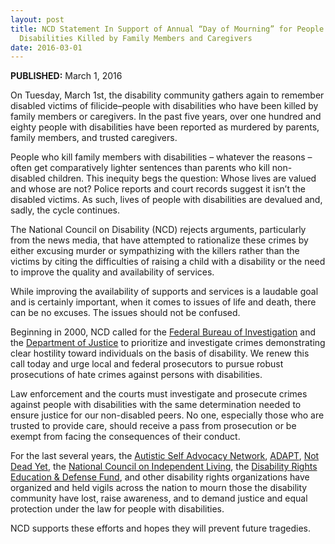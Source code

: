 ```yaml
---
layout: post
title: NCD Statement In Support of Annual “Day of Mourning” for People with
  Disabilities Killed by Family Members and Caregivers
date: 2016-03-01
---
```

**PUBLISHED:** March 1, 2016

On Tuesday, March 1st, the disability community gathers again to remember disabled victims of filicide–people with disabilities who have been killed by family members or caregivers. In the past five years, over one hundred and eighty people with disabilities have been reported as murdered by parents, family members, and trusted caregivers.

People who kill family members with disabilities – whatever the reasons – often get comparatively lighter sentences than parents who kill non-disabled children. This inequity begs the question: Whose lives are valued and whose are not? Police reports and court records suggest it isn’t the disabled victims. As such, lives of people with disabilities are devalued and, sadly, the cycle continues.

The National Council on Disability (NCD) rejects arguments, particularly from the news media, that have attempted to rationalize these crimes by either excusing murder or sympathizing with the killers rather than the victims by citing the difficulties of raising a child with a disability or the need to improve the quality and availability of services.

While improving the availability of supports and services is a laudable goal and is certainly important, when it comes to issues of life and death, there can be no excuses. The issues should not be confused.

Beginning in 2000, NCD called for the [Federal Bureau of Investigation](https://www.fbi.gov/) and the [Department of Justice](https://www.justice.gov/) to prioritize and investigate crimes demonstrating clear hostility toward individuals on the basis of disability. We renew this call today and urge local and federal prosecutors to pursue robust prosecutions of hate crimes against persons with disabilities.

Law enforcement and the courts must investigate and prosecute crimes against people with disabilities with the same determination needed to ensure justice for our non-disabled peers. No one, especially those who are trusted to provide care, should receive a pass from prosecution or be exempt from facing the consequences of their conduct.

For the last several years, the [Autistic Self Advocacy Network](http://autisticadvocacy.org/), [ADAPT](http://www.adapt.org/), [Not Dead Yet](http://notdeadyet.org/), the [National Council on Independent Living](http://www.ncil.org/), the [Disability Rights Education & Defense Fund](http://dredf.org/), and other disability rights organizations have organized and held vigils across the nation to mourn those the disability community have lost, raise awareness, and to demand justice and equal protection under the law for people with disabilities.

NCD supports these efforts and hopes they will prevent future tragedies.